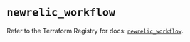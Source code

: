 # `newrelic_workflow`

Refer to the Terraform Registry for docs: [`newrelic_workflow`](https://registry.terraform.io/providers/newrelic/newrelic/3.52.0/docs/resources/workflow).
